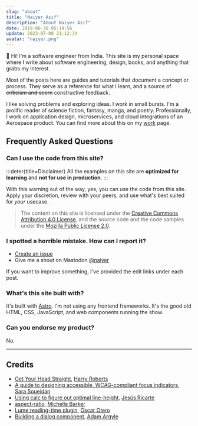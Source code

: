 ```yaml
---
slug: "about"
title: "Naiyer Asif"
description: "About Naiyer Asif"
date: 2019-06-30 05:14:56
update: 2023-07-08 21:12:34
avatar: "naiyer.png"
---
```


👋 Hi! I'm a software engineer from India. This site is my personal space where I write about software engineering, design, books, and anything that grabs my interest. 

Most of the posts here are guides and tutorials that document a concept or process. They serve as a reference for what I learn, and a source of ~~criticism and scorn~~ constructive feedback.

I like solving problems and exploring ideas. I work in small bursts. I'm a prolific reader of science fiction, fantasy, manga, and poetry. Professionally, I work on application design, microservices, and cloud integrations of an Aerospace product. You can find more about this on my [work](/work) page.

## Frequently Asked Questions

### Can I use the code from this site?

:::deter{title=Disclaimer}
All the examples on this site are __optimized for learning__ and __not for use in production__.
:::

With this warning out of the way, yes, you can use the code from this site. Apply your discretion, review with your peers, and use what's best suited for _your_ usecase.

> The content on this site is licensed under the [Creative Commons Attribution 4.0 License](https://creativecommons.org/licenses/by-sa/4.0/), and the source code and the code samples under the [Mozilla Public License 2.0](https://github.com/naiyerasif/site/blob/main/LICENSE.md).

### I spotted a horrible mistake. How can I report it?

- [Create an issue](https://github.com/naiyerasif/site/issues/new)
- Give me a shout on Mastodon [@naiyer](https://mastodon.design/@naiyer)

If you want to improve something, I've provided the edit links under each post.

### What's this site built with?

It's built with [Astro](https://astro.build/). I'm not using any frontend frameworks. It's the good old HTML, CSS, JavaScript, and web components running the show.

### Can you endorse my product?

No.

---

## Credits

- [Get Your Head Straight](https://speakerdeck.com/csswizardry/get-your-head-straight), [Harry Roberts](https://csswizardry.com/)
- [A guide to designing accessible, WCAG-compliant focus indicators](https://www.sarasoueidan.com/blog/focus-indicators/), [Sara Soueidan](https://sarasoueidan.com/)
- [Using calc to figure out optimal line-height](https://kittygiraudel.com/2020/05/18/using-calc-to-figure-out-optimal-line-height/), [Jesús Ricarte](https://www.super-simple.net/blog/)
- [aspect-ratio](https://css-irl.info/aspect-ratio-is-great/), [Michelle Barker](https://css-irl.info/)
- [Lume reading-time plugin](https://github.com/lumeland/experimental-plugins/blob/3d99f245fc46f64344116f14f175821ac329ed12/reading_time/mod.ts), [Óscar Otero](https://oscarotero.com/)
- [Building a dialog component](https://web.dev/building-a-dialog-component/), [Adam Argyle](https://nerdy.dev/)
